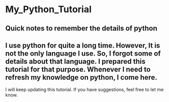 # My_Python_Tutorial
Quick notes to remember the details of python
---------------------------------------------------
I use python for quite a long time. However, It is not the only language I use. So, I forgot some of details about that language. I prepared this tutorial for that purpose. Whenever I need to refresh my knowledge on python, I come here.
---------------------------------------------------
I will keep updating this tutorial. If you have suggestions, feel free to let me know.
